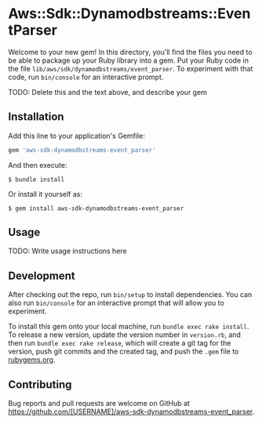 # Aws::Sdk::Dynamodbstreams::EventParser

Welcome to your new gem! In this directory, you'll find the files you need to be able to package up your Ruby library into a gem. Put your Ruby code in the file `lib/aws/sdk/dynamodbstreams/event_parser`. To experiment with that code, run `bin/console` for an interactive prompt.

TODO: Delete this and the text above, and describe your gem

## Installation

Add this line to your application's Gemfile:

```ruby
gem 'aws-sdk-dynamodbstreams-event_parser'
```

And then execute:

    $ bundle install

Or install it yourself as:

    $ gem install aws-sdk-dynamodbstreams-event_parser

## Usage

TODO: Write usage instructions here

## Development

After checking out the repo, run `bin/setup` to install dependencies. You can also run `bin/console` for an interactive prompt that will allow you to experiment.

To install this gem onto your local machine, run `bundle exec rake install`. To release a new version, update the version number in `version.rb`, and then run `bundle exec rake release`, which will create a git tag for the version, push git commits and the created tag, and push the `.gem` file to [rubygems.org](https://rubygems.org).

## Contributing

Bug reports and pull requests are welcome on GitHub at https://github.com/[USERNAME]/aws-sdk-dynamodbstreams-event_parser.

